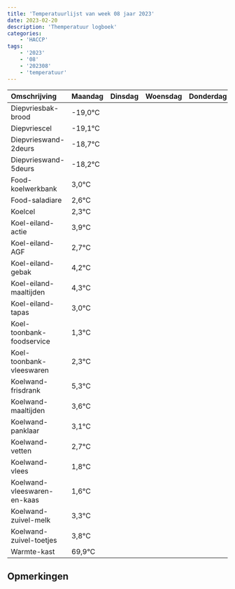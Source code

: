 ```yaml
---
title: 'Temperatuurlijst van week 08 jaar 2023'
date: 2023-02-20
description: 'Themperatuur logboek'
categories:
    - 'HACCP'
tags:
    - '2023'
    - '08'
    - '202308'
    - 'temperatuur'
---
```

|Omschrijving|Maandag|Dinsdag|Woensdag|Donderdag|Vrijdag|Zaterdag|Zondag|
|:---|:---|:---|:---|:---|:---|:---|:---|
|Diepvriesbak-brood|-19,0°C| | | | | | |
|Diepvriescel|-19,1°C| | | | | | |
|Diepvrieswand-2deurs|-18,7°C| | | | | | |
|Diepvrieswand-5deurs|-18,2°C| | | | | | |
|Food-koelwerkbank|3,0°C| | | | | | |
|Food-saladiare|2,6°C| | | | | | |
|Koelcel|2,3°C| | | | | | |
|Koel-eiland-actie|3,9°C| | | | | | |
|Koel-eiland-AGF|2,7°C| | | | | | |
|Koel-eiland-gebak|4,2°C| | | | | | |
|Koel-eiland-maaltijden|4,3°C| | | | | | |
|Koel-eiland-tapas|3,0°C| | | | | | |
|Koel-toonbank-foodservice|1,3°C| | | | | | |
|Koel-toonbank-vleeswaren|2,3°C| | | | | | |
|Koelwand-frisdrank|5,3°C| | | | | | |
|Koelwand-maaltijden|3,6°C| | | | | | |
|Koelwand-panklaar|3,1°C| | | | | | |
|Koelwand-vetten|2,7°C| | | | | | |
|Koelwand-vlees|1,8°C| | | | | | |
|Koelwand-vleeswaren-en-kaas|1,6°C| | | | | | |
|Koelwand-zuivel-melk|3,3°C| | | | | | |
|Koelwand-zuivel-toetjes|3,8°C| | | | | | |
|Warmte-kast|69,9°C| | | | | | |

## Opmerkingen


